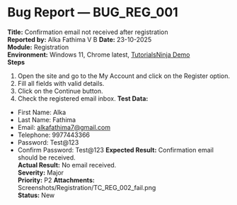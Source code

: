 # Bug Report — BUG_REG_001

**Title:** Confirmation email not received after registration  
**Reported by:** Alka Fathima V B
**Date:** 23-10-2025  
**Module:** Registration  
**Environment:** Windows 11, Chrome latest, [TutorialsNinja Demo](https://tutorialsninja.com/demo/)  
**Steps**
1. Open the site and go to the My Account and click on the Register option.
2. Fill all fields with valid details.
3. Click on the Continue button.
4. Check the registered email inbox.
**Test Data:** 
- First Name: Alka
- Last Name: Fathima
- Email: alkafathima7@gmail.com
- Telephone: 9977443366
- Password: Test@123
- Confirm Password: Test@123
**Expected Result:** Confirmation email should be received.  
**Actual Result:** No email received.  
**Severity:** Major  
**Priority:** P2 
**Attachments:** Screenshots/Registration/TC_REG_002_fail.png  
**Status:** New  

